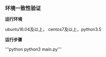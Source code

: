 **<big>环境一致性验证</big>**

**运行环境**

ubuntu16.04及以上， centos7及以上，python3.5

**运行步骤**

'''python
    python3 main.py''' 
